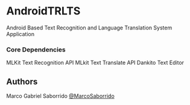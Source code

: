 # AndroidTRLTS

Android Based Text Recognition and Language Translation System Application

### Core Dependencies
MLKit Text Recognition API
MLkit Text Translate API
Dankito Text Editor

## Authors

Marco Gabriel Saborrido 
[@MarcoSaborrido](https://twitter.com/MarcoSaborrido?s=09)
